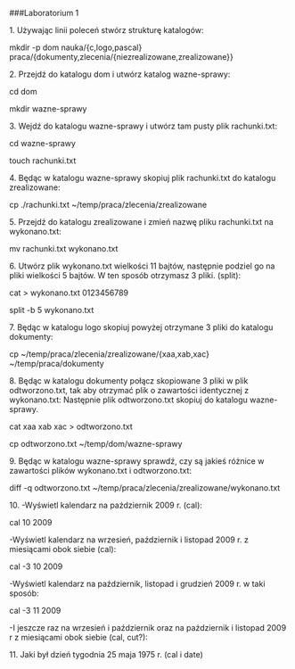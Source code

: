###Laboratorium 1

1\. Używając linii poleceń stwórz strukturę katalogów:

  mkdir -p dom nauka/{c,logo,pascal} praca/{dokumenty,zlecenia/{niezrealizowane,zrealizowane}}


2\. Przejdź do katalogu dom i utwórz katalog wazne-sprawy:

  cd dom

  mkdir wazne-sprawy
  
  
3\. Wejdź do katalogu wazne-sprawy i utwórz tam pusty plik rachunki.txt:

  cd wazne-sprawy

  touch rachunki.txt


4\. Będąc w katalogu wazne-sprawy skopiuj plik rachunki.txt do katalogu zrealizowane:

  cp ./rachunki.txt ~/temp/praca/zlecenia/zrealizowane


5\. Przejdź do katalogu zrealizowane i zmień nazwę pliku rachunki.txt na wykonano.txt:

  mv rachunki.txt wykonano.txt


6\. Utwórz plik wykonano.txt wielkości 11 bajtów, następnie podziel go na pliki wielkości 5 bajtów. W ten sposób otrzymasz 3 pliki. (split):

  cat > wykonano.txt
  0123456789
  
  split -b 5 wykonano.txt

  
7\. Będąc w katalogu logo skopiuj powyżej otrzymane 3 pliki do katalogu dokumenty:

  cp ~/temp/praca/zlecenia/zrealizowane/{xaa,xab,xac} ~/temp/praca/dokumenty


8\. Będąc w katalogu dokumenty połącz skopiowane 3 pliki w plik odtworzono.txt, tak aby otrzymać plik o zawartości identycznej z wykonano.txt: 
Następnie plik odtworzono.txt skopiuj do katalogu wazne-sprawy.

  cat xaa xab xac > odtworzono.txt
  
  cp odtworzono.txt ~/temp/dom/wazne-sprawy

9\. Będąc w katalogu wazne-sprawy sprawdź, czy są jakieś różnice w zawartości plików wykonano.txt i odtworzono.txt:

  diff -q odtworzono.txt ~/temp/praca/zlecenia/zrealizowane/wykonano.txt 


10\. 
-Wyświetl kalendarz na październik 2009 r. (cal):

  cal 10 2009
  
-Wyświetl kalendarz na wrzesień, październik i listopad 2009 r. z miesiącami obok siebie (cal):  

  cal -3 10 2009
  
-Wyświetl kalendarz na październik, listopad i grudzień 2009 r. w taki sposób:

  cal -3 11 2009
  
-I jeszcze raz na wrzesień i październik oraz na październik i listopad 2009 r z miesiącami obok siebie (cal, cut?):

11\. Jaki był dzień tygodnia 25 maja 1975 r. (cal i date)
